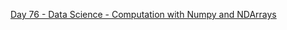 [Day 76 - Data Science - Computation with Numpy and NDArrays](https://github.com/Jubiko31/100Days_Python_Data_Science/tree/main/Day%C2%A076%20-%20Computation%20with%20NumPy%20and%20NDimesional%20Arrays)
